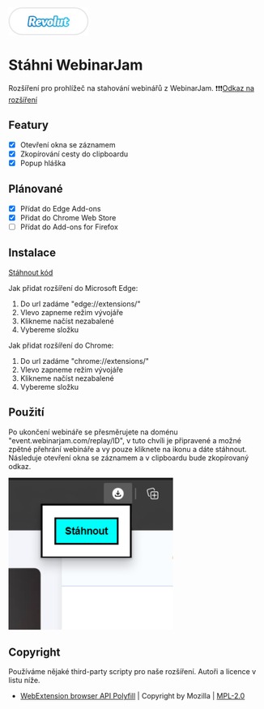 <a href="https://revolut.me/kaldaf" target="_blank" title="Support me via Revolut"><img src="https://raw.githubusercontent.com/kaldaf/stahni-webinarjam/main/images/donate.png" alt="Support me via Revolut" height="55"></a>

# Stáhni WebinarJam
Rozšíření pro prohlížeč na stahování webinářů z WebinarJam.
❗❗❗[Odkaz na rozšíření](https://chrome.google.com/webstore/detail/ccpfpgmgfedfoockofagbbifblglkono)

## Featury
 - [x] Otevření okna se záznamem
 - [x] Zkopírování cesty do clipboardu 
 - [x] Popup hláška 

## Plánované
- [x] Přídat do Edge Add-ons
- [x] Přidat do Chrome Web Store
- [ ] Přídat do Add-ons for Firefox

## Instalace

[Stáhnout kód](https://github.com/kaldaf/stahni-webinarjam/archive/refs/heads/main.zip)

Jak přidat rozšíření do Microsoft Edge:
1. Do url zadáme "edge://extensions/"
2. Vlevo zapneme režim vývojáře
3. Klikneme načíst nezabalené
4. Vybereme složku

Jak přidat rozšíření do Chrome:
1. Do url zadáme "chrome://extensions/"
2. Vlevo zapneme režim vývojáře
3. Klikneme načíst nezabalené
4. Vybereme složku

## Použití
Po ukončení webináře se přesměrujete na doménu "event.webinarjam.com/replay/ID", v tuto chvíli je připravené a možné zpětné přehrání webináře a vy pouze kliknete na ikonu a dáte stáhnout.
Následuje otevření okna se záznamem a v clipboardu bude zkopírovaný odkaz.

<img src="https://raw.githubusercontent.com/kaldaf/stahni-webinarjam/main/images/example1.png" alt="Příklad stáhnutí webináře." height="300">


## Copyright
Používáme nějaké third-party scripty pro naše rozšíření. Autoři a licence v listu níže.
-   [WebExtension browser API Polyfill](https://github.com/mozilla/webextension-polyfill) |
    Copyright by Mozilla |
    [MPL-2.0](https://github.com/mozilla/webextension-polyfill/blob/master/LICENSE)
